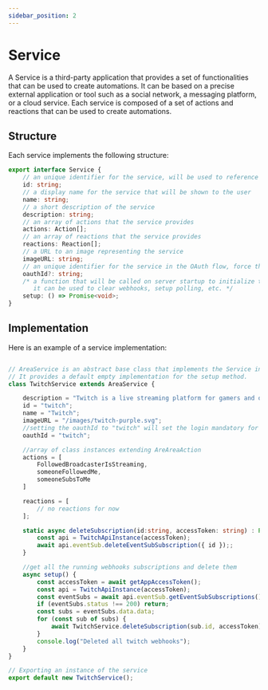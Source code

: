 ```yaml
---
sidebar_position: 2
---
```


# Service

A Service is a third-party application that provides a set of functionalities that can be used to create automations. It can be based on a precise external application or tool such as a social network, a messaging platform, or a cloud service. Each service is composed of a set of actions and reactions that can be used to create automations.

## Structure

Each service implements the following structure:

```ts
export interface Service {
    // an unique identifier for the service, will be used to reference the service in the database and the API requests
    id: string;
    // a display name for the service that will be shown to the user
    name: string;
    // a short description of the service
    description: string;
    // an array of actions that the service provides
    actions: Action[];
    // an array of reactions that the service provides
    reactions: Reaction[];
    // a URL to an image representing the service
    imageURL: string;
    // an unique identifier for the service in the OAuth flow, force the end user to authenticate before using the service
    oauthId?: string;
    /* a function that will be called on server startup to initialize the service,
       it can be used to clear webhooks, setup polling, etc. */
    setup: () => Promise<void>;
}
```

## Implementation
 
Here is an example of a service implementation:

```ts

// AreaService is an abstract base class that implements the Service interface.
// It provides a default empty implementation for the setup method.
class TwitchService extends AreaService {

    description = "Twitch is a live streaming platform for gamers and other lifestyle casters...";
    id = "twitch";
    name = "Twitch";
    imageURL = "/images/twitch-purple.svg";
    //setting the oauthId to "twitch" will set the login mandatory for the service
    oauthId = "twitch";

    //array of class instances extending AreAreaAction
    actions = [
        FollowedBroadcasterIsStreaming,
        someoneFollowedMe,
        someoneSubsToMe
    ]

    reactions = [
        // no reactions for now
    ];

    static async deleteSubscription(id:string, accessToken: string) : Promise<void> {
        const api = TwitchApiInstance(accessToken);
        await api.eventSub.deleteEventSubSubscription({ id });;
    }

    //get all the running webhooks subscriptions and delete them
    async setup() {
        const accessToken = await getAppAccessToken();
        const api = TwitchApiInstance(accessToken);
        const eventSubs = await api.eventSub.getEventSubSubscriptions();
        if (eventSubs.status !== 200) return;
        const subs = eventSubs.data.data;
        for (const sub of subs) {
            await TwitchService.deleteSubscription(sub.id, accessToken); 
        }
        console.log("Deleted all twitch webhooks");
    }
}

// Exporting an instance of the service
export default new TwitchService();
```
